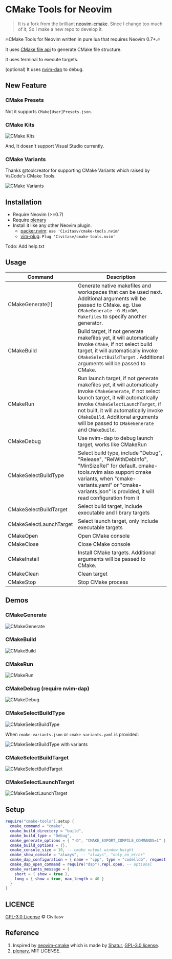 # CMake Tools for Neovim

> It is a fork from the brilliant [neovim-cmake](https://github.com/Shatur/neovim-cmake). Since I change too much of it, So I make a new repo to develop it.

🔥CMake Tools for Neovim written in pure lua that requires Neovim 0.7+.🔥

It uses [CMake file api](https://cmake.org/cmake/help/latest/manual/cmake-file-api.7.html) to generate CMake file structure.

It uses terminal to execute targets.

(optional) It uses [nvim-dap](https://github.com/mfussenegger/nvim-dap) to debug.

## New Feature

### CMake Presets

Not it supports `CMake[User]Presets.json`.

### CMake Kits

![CMake Kits](images/CMakeSelectCMakeKit.gif)

And, It doesn't support Visual Studio currently.

### CMake Variants

Thanks @toolcreator for supporting CMake Variants which raised by VsCode's CMake Tools.

![CMake Variants](images/CMakeSelectBuildType2.gif)

## Installation

- Require Neovim (>=0.7)
- Require [plenary](https://github.com/nvim-lua/plenary.nvim)
- Install it like any other Neovim plugin.
  - [packer.nvim](https://github.com/wbthomason/packer.nvim): `use 'Civitasv/cmake-tools.nvim'`
  - [vim-plug](https://github.com/junegunn/vim-plug): `Plug 'Civitasv/cmake-tools.nvim'`

Todo: Add help.txt

## Usage

| Command                 | Description                                                                                                                                                                                                                                                                                                            |
| ----------------------- | ---------------------------------------------------------------------------------------------------------------------------------------------------------------------------------------------------------------------------------------------------------------------------------------------------------------------- |
| CMakeGenerate\[!\]      | Generate native makefiles and workspaces that can be used next. Additional arguments will be passed to CMake. eg. Use `CMakeGenerate -G MinGW\ Makefiles` to specify another generator.                                                                                                                                |
| CMakeBuild              | Build target, if not generate makefiles yet, it will automatically invoke `CMake`, if not select build target, it will automatically invoke `CMakeSelectBuildTarget` . Additional arguments will be passed to CMake.                                                                                                   |
| CMakeRun                | Run launch target, if not generate makefiles yet, it will automatically invoke `CMakeGenerate`, if not select launch target, it will automatically invoke `CMakeSelectLaunchTarget`, if not built, it will automatically invoke `CMakeBuild`. Additional arguments will be passed to `CMakeGenerate` and `CMakeBuild`. |
| CMakeDebug              | Use nvim-dap to debug launch target, works like CMakeRun                                                                                                                                                                                                                                                               |
| CMakeSelectBuildType    | Select build type, include "Debug", "Release", "RelWithDebInfo", "MinSizeRel" for default. cmake-tools.nvim also support cmake variants, when "cmake-variants.yaml" or "cmake-variants.json" is provided, it will read configuration from it                                                                           |
| CMakeSelectBuildTarget  | Select build target, include executable and library targets                                                                                                                                                                                                                                                            |
| CMakeSelectLaunchTarget | Select launch target, only include executable targets                                                                                                                                                                                                                                                                  |
| CMakeOpen               | Open CMake console                                                                                                                                                                                                                                                                                                     |
| CMakeClose              | Close CMake console                                                                                                                                                                                                                                                                                                    |
| CMakeInstall            | Install CMake targets. Additional arguments will be passed to CMake.                                                                                                                                                                                                                                                   |
| CMakeClean              | Clean target                                                                                                                                                                                                                                                                                                           |
| CMakeStop               | Stop CMake process                                                                                                                                                                                                                                                                                                     |

## Demos

### CMakeGenerate

![CMakeGenerate](images/CMakeGenerate.gif)

### CMakeBuild

![CMakeBuild](images/CMakeBuild.gif)

### CMakeRun

![CMakeRun](images/CMakeRun.gif)

### CMakeDebug (require nvim-dap)

![CMakeDebug](images/CMakeDebug.gif)

### CMakeSelectBuildType

![CMakeSelectBuildType](images/CMakeSelectBuildType.gif)

When `cmake-variants.json` or `cmake-variants.yaml` is provided:

![CMakeSelectBuildType with variants](images/CMakeSelectBuildType2.gif)

### CMakeSelectBuildTarget

![CMakeSelectBuildTarget](images/CMakeSelectBuildTarget.gif)

### CMakeSelectLaunchTarget

![CMakeSelectLaunchTarget](images/CMakeSelectLaunchTarget.gif)

## Setup

```lua
require("cmake-tools").setup {
  cmake_command = "cmake",
  cmake_build_directory = "build",
  cmake_build_type = "Debug",
  cmake_generate_options = { "-D", "CMAKE_EXPORT_COMPILE_COMMANDS=1" },
  cmake_build_options = {},
  cmake_console_size = 10, -- cmake output window height
  cmake_show_console = "always", -- "always", "only_on_error"
  cmake_dap_configuration = { name = "cpp", type = "codelldb", request = "launch" }, -- dap configuration, optional
  cmake_dap_open_command = require("dap").repl.open, -- optional
  cmake_variants_message = {
    short = { show = true },
    long = { show = true, max_length = 40 }
  }
}
```

## LICENCE

[GPL-3.0 License](https://www.gnu.org/licenses/gpl-3.0.html) © Civitasv

## Reference

1. Inspired by [neovim-cmake](https://github.com/Shatur/neovim-cmake) which is made by [Shatur](https://github.com/Shatur), [GPL-3.0 license](https://github.com/Shatur/neovim-cmake/blob/master/COPYING).
2. [plenary](https://github.com/nvim-lua/plenary.nvim), MIT LICENSE.
